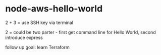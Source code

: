 # node-aws-hello-world

2 + 3 = use SSH key via terminal

2 = could be two parter - first get command line for Hello World, second  introduce express

follow up goal: learn Terraform
